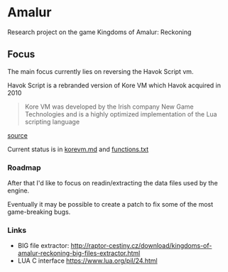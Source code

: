 # Amalur
Research project on the game Kingdoms of Amalur: Reckoning


## Focus
The main focus currently lies on reversing the Havok Script vm.

Havok Script is a rebranded version of Kore VM which Havok acquired in 2010
>Kore VM was developed by the Irish company New Game Technologies and is a highly optimized implementation of the Lua scripting language

[source](https://www.havok.com/havok-announces-the-acquisition-of-kore-vm-product/)

Current status is in [korevm.md](./korevm.md) and [functions.txt](./functions.txt)

### Roadmap

After that I'd like to focus on readin/extracting the data files used by the engine.

Eventually it may be possible to create a patch to fix some of the most game-breaking bugs.

### Links

- BIG file extractor: http://raptor-cestiny.cz/download/kingdoms-of-amalur-reckoning-big-files-extractor.html
- LUA C interface https://www.lua.org/pil/24.html
